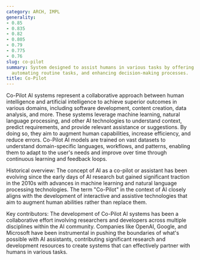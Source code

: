 ```yaml
---
category: ARCH, IMPL
generality:
- 0.85
- 0.835
- 0.82
- 0.805
- 0.79
- 0.775
- 0.76
slug: co-pilot
summary: System designed to assist humans in various tasks by offering suggestions,
  automating routine tasks, and enhancing decision-making processes.
title: Co-Pilot
---
```


Co-Pilot AI systems represent a collaborative approach between human intelligence and artificial intelligence to achieve superior outcomes in various domains, including software development, content creation, data analysis, and more. These systems leverage machine learning, natural language processing, and other AI technologies to understand context, predict requirements, and provide relevant assistance or suggestions. By doing so, they aim to augment human capabilities, increase efficiency, and reduce errors. Co-Pilot AI models are trained on vast datasets to understand domain-specific languages, workflows, and patterns, enabling them to adapt to the user's needs and improve over time through continuous learning and feedback loops.

Historical overview: The concept of AI as a co-pilot or assistant has been evolving since the early days of AI research but gained significant traction in the 2010s with advances in machine learning and natural language processing technologies. The term "Co-Pilot" in the context of AI closely aligns with the development of interactive and assistive technologies that aim to augment human abilities rather than replace them.

Key contributors: The development of Co-Pilot AI systems has been a collaborative effort involving researchers and developers across multiple disciplines within the AI community. Companies like OpenAI, Google, and Microsoft have been instrumental in pushing the boundaries of what's possible with AI assistants, contributing significant research and development resources to create systems that can effectively partner with humans in various tasks.